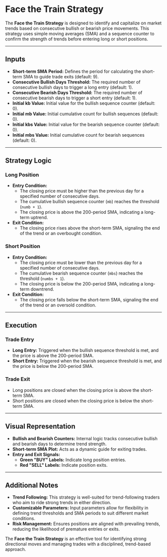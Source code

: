 # Face the Train Strategy

The **Face the Train Strategy** is designed to identify and capitalize on market trends based on consecutive bullish or bearish price movements. This strategy uses simple moving averages (SMA) and a sequence counter to confirm the strength of trends before entering long or short positions.

---

## Inputs

- **Short-term SMA Period:** Defines the period for calculating the short-term SMA to guide trade exits (default: 9).
- **Consecutive Bullish Days Threshold:** The required number of consecutive bullish days to trigger a long entry (default: 1).
- **Consecutive Bearish Days Threshold:** The required number of consecutive bearish days to trigger a short entry (default: 1).
- **Initial kb Value:** Initial value for the bullish sequence counter (default: 0).
- **Initial mb Value:** Initial cumulative count for bullish sequences (default: 0).
- **Initial kbs Value:** Initial value for the bearish sequence counter (default: 0).
- **Initial mbs Value:** Initial cumulative count for bearish sequences (default: 0).

---

## Strategy Logic

### Long Position
- **Entry Condition:**
  - The closing price must be higher than the previous day for a specified number of consecutive days.
  - The cumulative bullish sequence counter (`mb`) reaches the threshold (`numb + 1`).
  - The closing price is above the 200-period SMA, indicating a long-term uptrend.
- **Exit Condition:**
  - The closing price rises above the short-term SMA, signaling the end of the trend or an overbought condition.

### Short Position
- **Entry Condition:**
  - The closing price must be lower than the previous day for a specified number of consecutive days.
  - The cumulative bearish sequence counter (`mbs`) reaches the threshold (`numbs + 1`).
  - The closing price is below the 200-period SMA, indicating a long-term downtrend.
- **Exit Condition:**
  - The closing price falls below the short-term SMA, signaling the end of the trend or an oversold condition.

---

## Execution

### Trade Entry
- **Long Entry:** Triggered when the bullish sequence threshold is met, and the price is above the 200-period SMA.
- **Short Entry:** Triggered when the bearish sequence threshold is met, and the price is below the 200-period SMA.

### Trade Exit
- Long positions are closed when the closing price is above the short-term SMA.
- Short positions are closed when the closing price is below the short-term SMA.

---

## Visual Representation
- **Bullish and Bearish Counters:** Internal logic tracks consecutive bullish and bearish days to determine trend strength.
- **Short-term SMA Plot:** Acts as a dynamic guide for exiting trades.
- **Entry and Exit Signals:**
  - **Green "BUY" Labels:** Indicate long position entries.
  - **Red "SELL" Labels:** Indicate position exits.

---

## Additional Notes

- **Trend Following:** This strategy is well-suited for trend-following traders who aim to ride strong trends in either direction.
- **Customizable Parameters:** Input parameters allow for flexibility in defining trend thresholds and SMA periods to suit different market conditions.
- **Risk Management:** Ensures positions are aligned with prevailing trends, reducing the likelihood of premature entries or exits.

The **Face the Train Strategy** is an effective tool for identifying strong directional moves and managing trades with a disciplined, trend-based approach.

